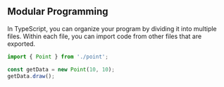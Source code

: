 ## Modular Programming

In TypeScript, you can organize your program by dividing it into multiple files. Within each file, you can import code from other files that are exported.

```typescript
import { Point } from './point';

const getData = new Point(10, 10);
getData.draw();

